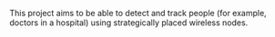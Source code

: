 This project aims to be able to detect and track people (for example, doctors in a hospital) using strategically placed wireless nodes.